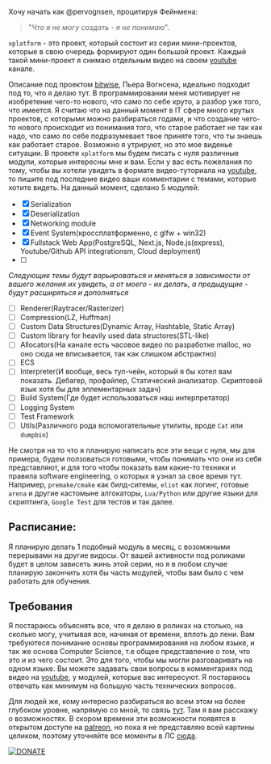 Хочу начать как @pervognsen, процитируя Фейнмена:
>"_Что я не могу создать - я не понимаю_".

`xplatform` - это проект, который состоит из серии мини-проектов, которые в свою очередь формируют один большой проект. Каждый такой мини-проект я снимаю отдельным видео на своем [youtube](https://www.youtube.com/c/Winderton) канале.

Описание под проектом [bitwise](https://github.com/pervognsen/bitwise), Пьера Вогнсена, идеально подходит под то, что я делаю тут. В программировании меня мотивирует не изобретение чего-то нового, что само по себе круто, а разбор уже того, что имеется. Я считаю что на данный момент в IT сфере много крутых проектов, с которыми можно разбираться годами, и что создание чего-то нового происходит из понимания того, что старое работает не так как надо, что само по себе подразумевает твое приняте того, что ты знаешь как работает старое. Возможно я утрируют, но это мое виденье ситуации.
В проекте `xplatform` мы будем писать с нуля различные модули, которые интересны мне и вам. Если у вас есть пожелания по тому, чтобы вы хотели увидеть в формате видео-туториала на [youtube](https://www.youtube.com/c/Winderton), то пишите под последние видео ваши комментарии с темами, которые хотите видеть. На данный момент, сделано 5 модулей:
- [x] Serialization
- [x] Deserialization
- [x] Networking module
- [x] Event System(кроссплатформенно, с glfw + win32)
- [x] Fullstack Web App(PostgreSQL, Next.js, Node.js(express), Youtube/Github API integrationsm, Cloud deployment)
- [ ] 
_Следующие темы будут варьироваться и меняться в зависимости от вашего желания их увидеть, а от моего - их делать, а предыдущие - будут расширяться и дополняться_
- [ ] Renderer(Raytracer/Rasterizer)
- [ ] Compression(LZ, Huffman)
- [ ] Custom Data Structures(Dynamic Array, Hashtable, Static Array)
- [ ] Custom library for heavily used data structores(STL-like)
- [ ] Allocators(На канале есть часовое видео по разработке malloc, но оно сюда не вписывается, так как слишком абстрактно)
- [ ] ECS
- [ ] Interpreter(И вообще, весь тул-чейн, который я бы хотел вам показать. Дебагер, профайлер, Статический анализатор. Скриптовой язык хотя бы для эллементарных задач)
- [ ] Build System(Где будет использоваться наш интерпретатор)
- [ ] Logging System
- [ ] Test Framework
- [ ] Utils(Различного рода вспомогательные утилиты, вроде `Cat` или `dumpbin`)

Не смотря на то что я планирую написать все эти вещи с нуля, мы для примера, будем ползоваться готовыми, чтобы понимать что они из себя представляют, и для того чтобы показать вам какие-то техники и правила software engineering, о которых я узнал за свое время тут. Например, `premake/cmake` как билд-ситемы, `eliot` как логинг, готовые `arena` и другие кастомыне алгокаторы, `Lua/Python` или другие языки для скриптинга, `Google Test` для тестов и так далее.

## Расписание:
Я планирую делать 1 подобный модуль в месяц, с возомжными перерывами на другие видосы. От вашей активности под роликами будет в целом зависеть жинь этой серии, но я в любом случае планирую закончить хотя бы часть модулей, чтобы вам было с чем работать для обучения.

## Требования
Я постараюсь объяснять все, что я делаю в роликах на столько, на сколько могу, учитывая все, начиная от времени, вплоть до лени. Вам требуютеся понимание основы программирования на любом языке, и так же основа Computer Science, т.е общее представление о том, что это и из чего состоит. Это для того, чтобы мы могли разговаривать на одном языке.
Вы можете задавать свои вопросы в комментариях под видео на [youtube](https://www.youtube.com/c/Winderton), у модулей, которые вас интересуют. Я постараюсь отвечать как минимум на большую часть технических вопросов.

Для людей же, кому интересно разбираться во всем этом на более глубоком уровне, напрямую со мной, то связь [тут](https://www.instagram.com/winderton/). Там я вам расскажу о возможностях. В скором времени эти возможности появятся в открытом доступе на [patreon](https://www.patreon.com/winderton), но пока я не представляю всей картины целиком, поэтому уточняйте все моменты в ЛС [сюда](https://www.instagram.com/winderton/).



[![DONATE](https://img.shields.io/badge/patreon-tipme-orange.svg)](https://patreon.com/winderton)

